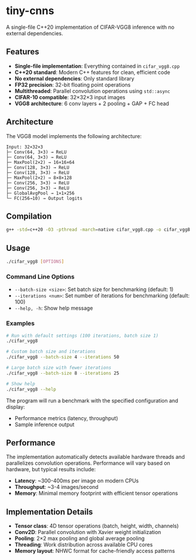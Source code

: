 # tiny-cnns

A single-file C++20 implementation of CIFAR-VGG8 inference with no external dependencies.

## Features

- **Single-file implementation**: Everything contained in `cifar_vgg8.cpp`
- **C++20 standard**: Modern C++ features for clean, efficient code
- **No external dependencies**: Only standard library
- **FP32 precision**: 32-bit floating point operations
- **Multithreaded**: Parallel convolution operations using `std::async`
- **CIFAR-10 compatible**: 32×32×3 input images
- **VGG8 architecture**: 6 conv layers + 2 pooling + GAP + FC head

## Architecture

The VGG8 model implements the following architecture:
```
Input: 32×32×3
├─ Conv(64, 3×3) → ReLU
├─ Conv(64, 3×3) → ReLU
├─ MaxPool(2×2) → 16×16×64
├─ Conv(128, 3×3) → ReLU
├─ Conv(128, 3×3) → ReLU
├─ MaxPool(2×2) → 8×8×128
├─ Conv(256, 3×3) → ReLU
├─ Conv(256, 3×3) → ReLU
├─ GlobalAvgPool → 1×1×256
└─ FC(256→10) → Output logits
```

## Compilation

```bash
g++ -std=c++20 -O3 -pthread -march=native cifar_vgg8.cpp -o cifar_vgg8
```

## Usage

```bash
./cifar_vgg8 [OPTIONS]
```

### Command Line Options

- `--batch-size <size>`: Set batch size for benchmarking (default: 1)
- `--iterations <num>`: Set number of iterations for benchmarking (default: 100)
- `--help, -h`: Show help message

### Examples

```bash
# Run with default settings (100 iterations, batch size 1)
./cifar_vgg8

# Custom batch size and iterations
./cifar_vgg8 --batch-size 4 --iterations 50

# Large batch size with fewer iterations
./cifar_vgg8 --batch-size 8 --iterations 25

# Show help
./cifar_vgg8 --help
```

The program will run a benchmark with the specified configuration and display:
- Performance metrics (latency, throughput)
- Sample inference output

## Performance

The implementation automatically detects available hardware threads and parallelizes convolution operations. Performance will vary based on hardware, but typical results include:

- **Latency**: ~300-400ms per image on modern CPUs
- **Throughput**: ~3-4 images/second
- **Memory**: Minimal memory footprint with efficient tensor operations

## Implementation Details

- **Tensor class**: 4D tensor operations (batch, height, width, channels)
- **Conv2D**: Parallel convolution with Xavier weight initialization
- **Pooling**: 2×2 max pooling and global average pooling
- **Threading**: Work distribution across available CPU cores
- **Memory layout**: NHWC format for cache-friendly access patterns